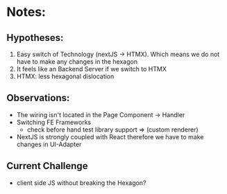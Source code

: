 # Notes:

## Hypotheses:

1. Easy switch of Technology (nextJS -> HTMX). Which means we do not have to make any changes in the hexagon
2. It feels like an Backend Server if we switch to HTMX
3. HTMX: less hexagonal dislocation

## Observations:

* The wiring isn't located in the Page Component -> Handler
* Switching FE Frameworks
    * check before hand test library support => (custom renderer)
* NextJS is strongly coupled with React therefore we have to make changes in UI-Adapter

## Current Challenge

* client side JS without breaking the Hexagon? 
